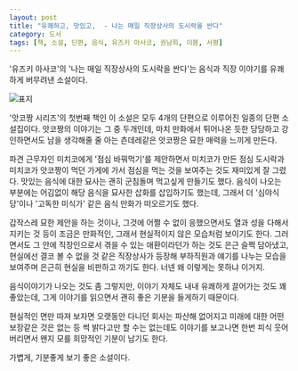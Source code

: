 ```yaml
---
layout: post
title: "유쾌하고, 맛있고,  - 나는 매일 직장상사의 도시락을 싼다"
category: 도서
tags: [책, 소설, 단편, 음식, 유즈키 아사코, 권남희, 이봄, 서평]
---
```


'유즈키 아사코'의
'나는 매일 직장상사의 도시락을 싼다'는
음식과 직장 이야기를 유쾌하게 버무려낸 소설이다.

![표지](https://lh3.googleusercontent.com/C8F91v2GZzkcV9teAimlXeEL70b5KwNQXyBjWOgoVMYvHLIAImEsFO0rT4YdHsU0zLFJ3mPHpyIDlg=s480)

'앗코짱 시리즈'의 첫번째 책인 이 소설은
모두 4개의 단편으로 이루어진 일종의 단편 소설집이다.
앗코짱의 이야기는 그 중 두개인데,
마치 만화에서 튀어나온 듯한 당당하고 강인하면서도 남을 생각해줄 줄 아는 츤데레같은 앗코짱은
묘한 매력을 느끼게 만든다.

파견 근무자인 미치코에게 '점심 바꿔먹기'를 제안하면서
미치코가 만든 점심 도시락과
미치코가 앗코짱이 먹던 가게에 가서 점심을 먹는 것을 보여주는 것도 재미있게 잘 그렸다.
맛있는 음식에 대한 묘사는 괜히 군침돌며 먹고싶게 만들기도 했다.
음식이 나오는 부분에는 어김없이 해당 음식을 묘사한 삽화를 삽입하기도 했는데,
그래서 더 '심야식당'이나 '고독한 미식가' 같은 음식 만화가 떠오르기도 했다.

갑작스레 묘한 제안을 하는 것이나,
그것에 어쩔 수 없이 응했으면서도 열과 성을 다해서 지키는 것 등이
조금은 만화적인, 그래서 현실적이지 않은 모습처럼 보이기도 한다.
그러면서도 그 안에 직장인으로서 겪을 수 있는 애환이라던가 하는 것도 은근 슬쩍 담아냈고,
현실에선 결코 볼 수 없을 것 같은 직장상사가 등장해
부하직원과 얘기를 나누는 모습을 보여주며
은근히 현실을 비판하고 까기도 한다.
너넨 왜 이렇게는 못하냐 이거지.

음식이야기가 나오는 것도 좀 그렇지만,
이야기 자체도 내내 유쾌하게 끌어가는 것도 꽤 좋았는데,
그게 이야기를 읽으면서 괜히 좋은 기분을 들게하기 때문이다.

현실적인 면만 따져 보자면
오랫동안 다니던 회사는 파산해 없어지고
미래에 대한 어떤 보장같은 것은 없는 등
썩 밝다고만 할 수는 없는데도
이야기를 보고나면 한번 피식 웃어버리면서 왠지 모를 희망적인 기분이 남기도 한다.

가볍게, 기분좋게 보기 좋은 소설이다.
